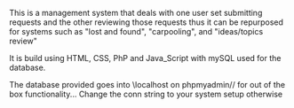 This is a management system that deals with one user set submitting requests and the other reviewing those requests
thus it can be repurposed for systems such as "lost and found", "carpooling", and "ideas/topics review"

It is build using HTML, CSS, PhP and Java_Script with mySQL used for the database.

The database provided goes into \\localhost on phpmyadmin// for out of the box functionality... Change the conn string to your system setup otherwise

